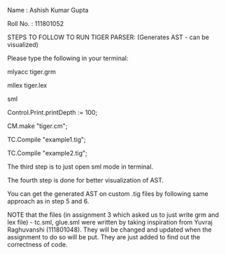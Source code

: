 Name : Ashish Kumar Gupta

Roll No. : 111801052


STEPS TO FOLLOW TO RUN TIGER PARSER: (Generates AST - can be visualized)

Please type the following in your terminal:

mlyacc tiger.grm

mllex  tiger.lex

sml    

Control.Print.printDepth := 100;   

CM.make "tiger.cm";

TC.Compile "example1.tig";

TC.Compile "example2.tig";

The third step is to just open sml mode in terminal.

The fourth step is done for better visualization of AST. 

You can get the generated AST on custom .tig files by following same approach as in step 5 and 6.

NOTE that the files (in assignment 3 which asked us to just write grm and lex file) - tc.sml, glue.sml were written by taking inspiration from Yuvraj Raghuvanshi (111801048). They will be changed and updated when the assignment to do so will be put. They are just added to find out the correctness of code.

 
